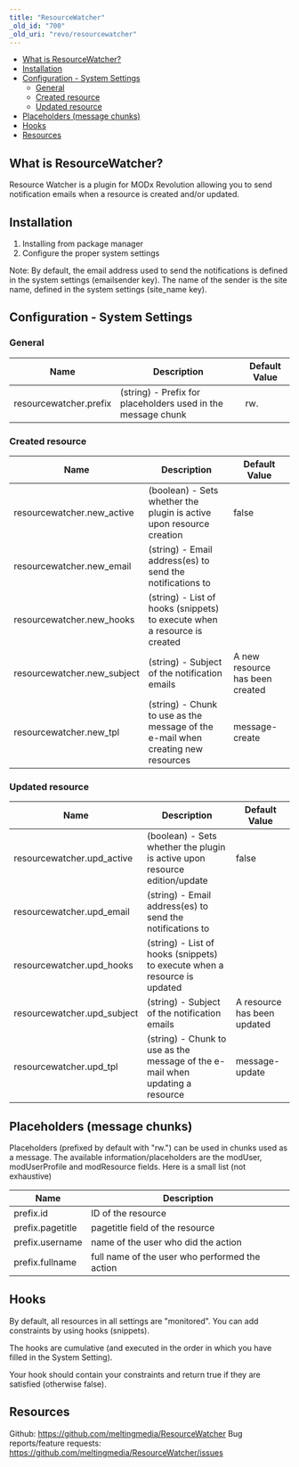 ```yaml
---
title: "ResourceWatcher"
_old_id: "700"
_old_uri: "revo/resourcewatcher"
---
```


- [What is ResourceWatcher?](#ResourceWatcher-WhatisResourceWatcher%3F)
- [Installation](#ResourceWatcher-Installation)
- [Configuration - System Settings](#ResourceWatcher-ConfigurationSystemSettings)
  - [General](#ResourceWatcher-General)
  - [Created resource](#ResourceWatcher-Createdresource)
  - [Updated resource](#ResourceWatcher-Updatedresource)
- [Placeholders (message chunks)](#ResourceWatcher-Placeholders%28messagechunks%29)
- [Hooks](#ResourceWatcher-Hooks)
- [Resources](#ResourceWatcher-Resources)



## What is ResourceWatcher?

Resource Watcher is a plugin for MODx Revolution allowing you to send notification emails when a resource is created and/or updated.

## Installation

1. Installing from package manager
2. Configure the proper system settings

Note: By default, the email address used to send the notifications is defined in the system settings (emailsender key). The name of the sender is the site name, defined in the system settings (site\_name key).

## Configuration - System Settings

### General

| Name | Description | Default Value |
|------|-------------|---------------|
| resourcewatcher.prefix | (string) - Prefix for placeholders used in the message chunk | rw. |

### Created resource

| Name | Description | Default Value |
|------|-------------|---------------|
| resourcewatcher.new\_active | (boolean) - Sets whether the plugin is active upon resource creation | false |
| resourcewatcher.new\_email | (string) - Email address(es) to send the notifications to |  |
| resourcewatcher.new\_hooks | (string) - List of hooks (snippets) to execute when a resource is created |  |
| resourcewatcher.new\_subject | (string) - Subject of the notification emails | A new resource has been created |
| resourcewatcher.new\_tpl | (string) - Chunk to use as the message of the e-mail when creating new resources | message-create |

### Updated resource

| Name | Description | Default Value |
|------|-------------|---------------|
| resourcewatcher.upd\_active | (boolean) - Sets whether the plugin is active upon resource edition/update | false |
| resourcewatcher.upd\_email | (string) - Email address(es) to send the notifications to |  |
| resourcewatcher.upd\_hooks | (string) - List of hooks (snippets) to execute when a resource is updated |  |
| resourcewatcher.upd\_subject | (string) - Subject of the notification emails | A resource has been updated |
| resourcewatcher.upd\_tpl | (string) - Chunk to use as the message of the e-mail when updating a resource | message-update |

## Placeholders (message chunks)

Placeholders (prefixed by default with "rw.") can be used in chunks used as a message. The available information/placeholders are the modUser, modUserProfile and modResource fields. Here is a small list (not exhaustive)

| Name | Description |
|------|-------------|
| prefix.id | ID of the resource |
| prefix.pagetitle | pagetitle field of the resource |
| prefix.username | name of the user who did the action |
| prefix.fullname | full name of the user who performed the action |

## Hooks

By default, all resources in all settings are "monitored". You can add constraints by using hooks (snippets).

The hooks are cumulative (and executed in the order in which you have filled in the System Setting).

Your hook should contain your constraints and return true if they are satisfied (otherwise false).

## Resources

Github: <https://github.com/meltingmedia/ResourceWatcher>
Bug reports/feature requests: <https://github.com/meltingmedia/ResourceWatcher/issues>